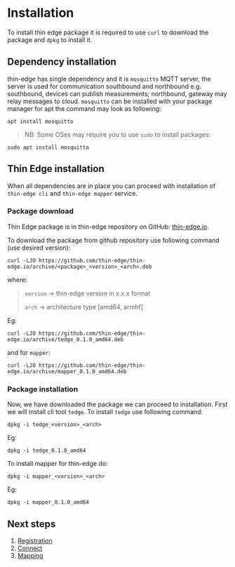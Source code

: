 # Installation

To install thin edge package it is required to use `curl` to download the package and `dpkg` to install it.

## Dependency installation

thin-edge has single dependency and it is `mosquitto` MQTT server, the server is used for communication southbound and northbound e.g. southbound, devices can publish measurements; northbound, gateway may relay messages to cloud.
`mosquitto` can be installed with your package manager for apt the command may look as following:

```shell
apt install mosquitto
```

> NB: Some OSes may require you to use `sudo` to install packages:

```shell
sudo apt install mosquitto
```

## Thin Edge installation

When all dependencies are in place you can proceed with installation of `thin-edge cli` and `thin-edge mapper` service.

### Package download

Thin Edge package is in thin-edge repository on GitHub: [thin-edge.io](https://github.com/thin-edge/thin-edge.io/releases/).

To download the package from github repository use following command (use desired version):

```shell
curl -LJO https://github.com/thin-edge/thin-edge.io/archive/<package>_<version>_<arch>.deb
```

where:
> `version` -> thin-edge version in x.x.x format
>
> `arch` -> architecture type [amd64, armhf]

Eg:

```shell
curl -LJO https://github.com/thin-edge/thin-edge.io/archive/tedge_0.1.0_amd64.deb
```

and for `mapper`:

```shell
curl -LJO https://github.com/thin-edge/thin-edge.io/archive/mapper_0.1.0_amd64.deb
```

### Package installation

Now, we have downloaded the package we can proceed to installation. First we will install cli tool `tedge`.
To install `tedge` use following command:

```shell
dpkg -i tedge_<version>_<arch>
```

Eg:

```shell
dpkg -i tedge_0.1.0_amd64
```

To install mapper for thin-edge do:

```shell
dpkg -i mapper_<version>_<arch>
```

Eg:

```shell
dpkg -i mapper_0.1.0_amd64
```

## Next steps

1. [Registration](./003_registration.md)
2. [Connect](./004_connect.md)
3. [Mapping](...)
